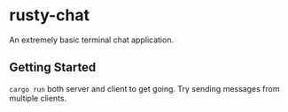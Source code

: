 # rusty-chat
An extremely basic terminal chat application.

## Getting Started
`cargo run` both server and client to get going. Try sending messages from multiple clients.
